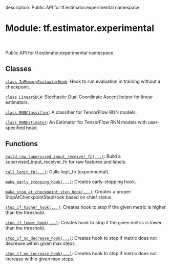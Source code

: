 description: Public API for tf.estimator.experimental namespace.

<div itemscope itemtype="http://developers.google.com/ReferenceObject">
<meta itemprop="name" content="tf.estimator.experimental" />
<meta itemprop="path" content="Stable" />
</div>

# Module: tf.estimator.experimental

<!-- Insert buttons and diff -->

<table class="tfo-notebook-buttons tfo-api nocontent" align="left">

</table>



Public API for tf.estimator.experimental namespace.



## Classes

[`class InMemoryEvaluatorHook`](../../tf/estimator/experimental/InMemoryEvaluatorHook.md): Hook to run evaluation in training without a checkpoint.

[`class LinearSDCA`](../../tf/estimator/experimental/LinearSDCA.md): Stochastic Dual Coordinate Ascent helper for linear estimators.

[`class RNNClassifier`](../../tf/estimator/experimental/RNNClassifier.md): A classifier for TensorFlow RNN models.

[`class RNNEstimator`](../../tf/estimator/experimental/RNNEstimator.md): An Estimator for TensorFlow RNN models with user-specified head.

## Functions

[`build_raw_supervised_input_receiver_fn(...)`](../../tf/estimator/experimental/build_raw_supervised_input_receiver_fn.md): Build a supervised_input_receiver_fn for raw features and labels.

[`call_logit_fn(...)`](../../tf/estimator/experimental/call_logit_fn.md): Calls logit_fn (experimental).

[`make_early_stopping_hook(...)`](../../tf/estimator/experimental/make_early_stopping_hook.md): Creates early-stopping hook.

[`make_stop_at_checkpoint_step_hook(...)`](../../tf/estimator/experimental/make_stop_at_checkpoint_step_hook.md): Creates a proper StopAtCheckpointStepHook based on chief status.

[`stop_if_higher_hook(...)`](../../tf/estimator/experimental/stop_if_higher_hook.md): Creates hook to stop if the given metric is higher than the threshold.

[`stop_if_lower_hook(...)`](../../tf/estimator/experimental/stop_if_lower_hook.md): Creates hook to stop if the given metric is lower than the threshold.

[`stop_if_no_decrease_hook(...)`](../../tf/estimator/experimental/stop_if_no_decrease_hook.md): Creates hook to stop if metric does not decrease within given max steps.

[`stop_if_no_increase_hook(...)`](../../tf/estimator/experimental/stop_if_no_increase_hook.md): Creates hook to stop if metric does not increase within given max steps.

